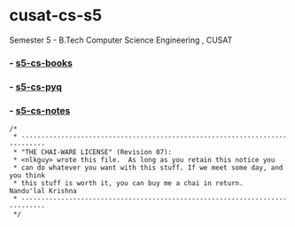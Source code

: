 # cusat-cs-s5
Semester 5 - B.Tech Computer Science Engineering , CUSAT 



### - [s5-cs-books](https://drive.google.com/drive/folders/1NT4VqqmPlXIYCe0Dpjtj5X5J-IPFBHXo?usp=drive_link)
### - [s5-cs-pyq](https://drive.google.com/drive/u/1/folders/12kmAFf7DTK2iO8ILBEFCUwCL7rQEVE7U)
### - [s5-cs-notes](https://drive.google.com/drive/folders/1cIOt9X18JW4wO2gg8vtCluGjWqra9GBJ)

```
/*
 * ----------------------------------------------------------------------------
 * "THE CHAI-WARE LICENSE" (Revision 07):
 * <nlkguy> wrote this file.  As long as you retain this notice you
 * can do whatever you want with this stuff. If we meet some day, and you think
 * this stuff is worth it, you can buy me a chai in return.   Nandu'lal Krishna
 * ----------------------------------------------------------------------------
 */
```